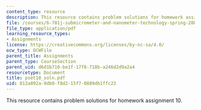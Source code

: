 ```yaml
---
content_type: resource
description: This resource contains problem solutions for homework assignment 10.
file: /courses/6-781j-submicrometer-and-nanometer-technology-spring-2006/812a892a9db0f8d215f70889db1ffc23_pset10_soln.pdf
file_type: application/pdf
learning_resource_types:
- Assignments
license: https://creativecommons.org/licenses/by-nc-sa/4.0/
ocw_type: OCWFile
parent_title: Assignments
parent_type: CourseSection
parent_uid: d6d1b710-be1f-17f8-718b-a246d2d9a2a4
resourcetype: Document
title: pset10_soln.pdf
uid: 812a892a-9db0-f8d2-15f7-0889db1ffc23
---
```

This resource contains problem solutions for homework assignment 10.